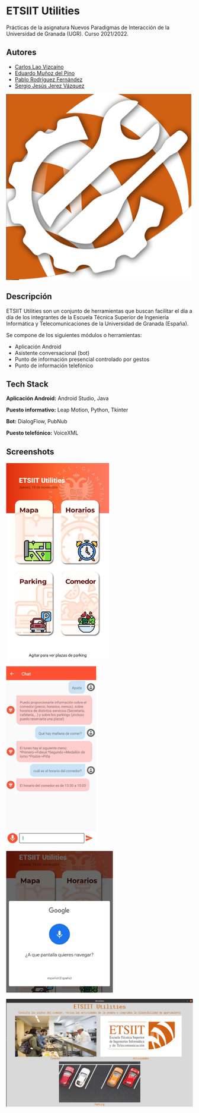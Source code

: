 # ETSIIT Utilities

Prácticas de la asignatura Nuevos Paradigmas de Interacción de la Universidad de Granada (UGR). Curso 2021/2022.


## Autores

- [Carlos Lao Vizcaíno](https://github.com/carloslao)
- [Eduardo Muñoz del Pino](https://github.com/eduardo7423)
- [Pablo Rodríguez Fernández](https://github.com/arkanto99)
- [Sergio Jesús Jerez Vázquez](https://github.com/sjjerez)





![Logo](https://github.com/arkanto99/ETSIIT_Utilities/blob/master/Documentacion/images/Icono.png)


## Descripción
ETSIIT Utilities son un conjunto de herramientas que buscan facilitar el día a día de los integrantes de la Escuela Técnica Superior de Ingeniería Informática y Telecomunicaciones de la Universidad de Granada (España).

Se compone de los siguientes módulos o herramientas:
+ Aplicación Android
+ Asistente conversacional (bot)
+ Punto de información presencial controlado por gestos
+ Punto de información telefónico



## Tech Stack

**Aplicación Android:** Android Studio, Java

**Puesto informativo:** Leap Motion, Python, Tkinter

**Bot:** DialogFlow, PubNub

**Puesto telefónico:** VoiceXML


## Screenshots

![Pantalla principal Android](https://github.com/arkanto99/ETSIIT_Utilities/blob/master/Documentacion/images/Android_Principal.png)

![Conversación con el bot](https://github.com/arkanto99/ETSIIT_Utilities/blob/master/Documentacion/images/Bot.png)

![Navegación por voz en la app](https://github.com/arkanto99/ETSIIT_Utilities/blob/master/Documentacion/images/Android_NavegacionVoz.png)

![Pantalla principal punto información](https://github.com/arkanto99/ETSIIT_Utilities/blob/master/Documentacion/images/Leap_Principal.jpeg)
